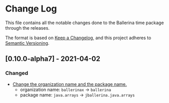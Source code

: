 # Change Log
This file contains all the notable changes done to the Ballerina time package through the releases.

The format is based on [Keep a Changelog](https://keepachangelog.com/en/1.0.0/),
and this project adheres to [Semantic Versioning](https://semver.org/spec/v2.0.0.html).

## [0.10.0-alpha7] - 2021-04-02

### Changed
- [Change the organization name and the package name.](https://github.com/ballerina-platform/ballerina-standard-library/issues/1171)
    - organization name: `ballerinax` -> `ballerina`
    - package name:  `java.arrays` -> `jballerina.java.arrays`
